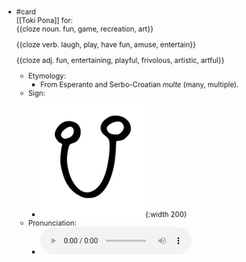 - #card  
  [[Toki Pona]] for:  
  {{cloze noun. fun, game, recreation, art}}
  
  {{cloze verb. laugh, play, have fun, amuse, entertain}}
  
  {{cloze adj. fun, entertaining, playful, frivolous, artistic, artful}}
	- Etymology:
		- From Esperanto and Serbo-Croatian *multe* (many, multiple).
	- Sign:
		- ![Musi_-_sitelen_pona_in_Sonja_Lang's_handwriting.svg](../assets/Musi_-_sitelen_pona_in_Sonja_Lang's_handwriting_1657538080164_0.svg){:width 200}
	- Pronunciation:
		- ![](../assets/Toki_Pona_-_jan_Lakuse_-_musi_1657450138773_0.ogg)
